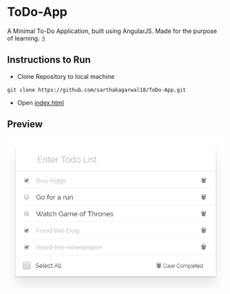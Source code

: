 # ToDo-App
A Minimal To-Do Application, built using AngularJS. Made for the purpose of learning. :)

## Instructions to Run
+ Clone Repository to local machine
```git
git clone https://github.com/sarthakagarwal18/ToDo-App.git
```
+ Open [index.html](index.html)

## Preview
![](/Screenshot.png?raw=true)
